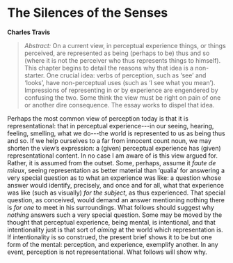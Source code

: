 # The Silences of the Senses
__Charles Travis__

> _Abstract:_ On a current view, in perceptual experience things, or things perceived, are represented as being (perhaps to be) thus and so (where it is not the perceiver who thus represents things to himself). This chapter begins to detail the reasons why that idea is a non-starter. One crucial idea: verbs of perception, such as ‘see’ and ‘looks’, have non-perceptual uses (such as ‘I see what you mean’). Impressions of representing in or by experience are engendered by confusing the two. Some think the view must be right on pain of one or another dire consequence. The essay works to dispel that idea.

Perhaps the most common view of perception today is that it is representational: that in perceptual experience---in our seeing, hearing, feeling, smelling, what we do---the world is represented to us as being thus and so. If we help ourselves to a far from innocent count noun, we may shorten the view’s expression: a (given) perceptual experience has (given) representational content. In no case I am aware of is this view argued for. Rather, it is assumed from the outset. Some, perhaps, assume it _faute de mieux_, seeing representation as better material than ‘qualia’ for answering a very special question as to what an experience was like: a question whose answer would identify, precisely, and once and for all, what that experience was like (such as visually) _for the subject_, as thus experienced. That special question, as conceived, would demand an answer mentioning nothing there is _for one_ to meet in his surroundings. What follows should suggest why _nothing_ answers such a very special question. Some may be moved by the thought that perceptual experience, being mental, is intentional, and that intentionality just is that sort of _aiming_ at the world which representation is. If intentionality is so construed, the present brief shows it to be but one form of the mental: perception, and experience, exemplify another. In any event, perception is not representational. What follows will show why.

